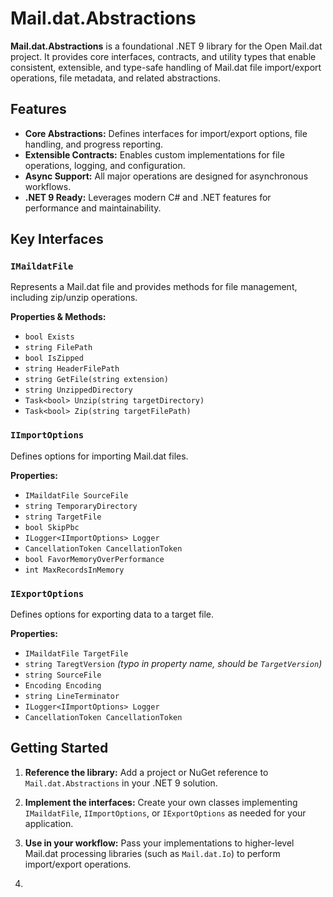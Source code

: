 ﻿# Mail.dat.Abstractions

**Mail.dat.Abstractions** is a foundational .NET 9 library for the Open Mail.dat project. It provides core interfaces, contracts, and utility types that enable consistent, extensible, and type-safe handling of Mail.dat file import/export operations, file metadata, and related abstractions.

## Features

- **Core Abstractions:** Defines interfaces for import/export options, file handling, and progress reporting.
- **Extensible Contracts:** Enables custom implementations for file operations, logging, and configuration.
- **Async Support:** All major operations are designed for asynchronous workflows.
- **.NET 9 Ready:** Leverages modern C# and .NET features for performance and maintainability.

## Key Interfaces

### `IMaildatFile`
Represents a Mail.dat file and provides methods for file management, including zip/unzip operations.

**Properties & Methods:**
- `bool Exists`
- `string FilePath`
- `bool IsZipped`
- `string HeaderFilePath`
- `string GetFile(string extension)`
- `string UnzippedDirectory`
- `Task<bool> Unzip(string targetDirectory)`
- `Task<bool> Zip(string targetFilePath)`

### `IImportOptions`
Defines options for importing Mail.dat files.

**Properties:**
- `IMaildatFile SourceFile`
- `string TemporaryDirectory`
- `string TargetFile`
- `bool SkipPbc`
- `ILogger<IImportOptions> Logger`
- `CancellationToken CancellationToken`
- `bool FavorMemoryOverPerformance`
- `int MaxRecordsInMemory`

### `IExportOptions`
Defines options for exporting data to a target file.

**Properties:**
- `IMaildatFile TargetFile`
- `string TaregtVersion` *(typo in property name, should be `TargetVersion`)*
- `string SourceFile`
- `Encoding Encoding`
- `string LineTerminator`
- `ILogger<IImportOptions> Logger`
- `CancellationToken CancellationToken`

## Getting Started

1. **Reference the library:**
   Add a project or NuGet reference to `Mail.dat.Abstractions` in your .NET 9 solution.

2. **Implement the interfaces:**
   Create your own classes implementing `IMaildatFile`, `IImportOptions`, or `IExportOptions` as needed for your application.

3. **Use in your workflow:**
   Pass your implementations to higher-level Mail.dat processing libraries (such as `Mail.dat.Io`) to perform import/export operations.
1. 